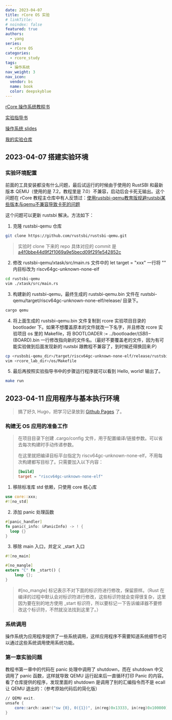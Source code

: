 ```yaml
---
date: 2023-04-07
title: rCore OS 实验
# linkTitle: 
# noindex: false
featured: true
authors:
  - yang
series:
  - rCore OS
categories:
  - rcore_study
tags:
  - 操作系统
nav_weight: 3
nav_icon:
  vendor: bs
  name: book
  color: deepskyblue
---
```


[rCore 操作系统教程书](http://rcore-os.cn/rCore-Tutorial-Book-v3/index.html)

[实验指导书](https://learningos.github.io/rCore-Tutorial-Guide-2023S/index.html)

[操作系统 slides](https://www.yuque.com/xyong-9fuoz/qczol5/glemuu?)

[我的实验仓库](https://github.com/LearningOS/2023s-rcore-creatoy)


## 2023-04-07 搭建实验环境

### 实验环境配置

前面的工具安装都没有什么问题，最后试运行的时候由于使用的 RustSBI 和最新版本 QEMU（使用的是 7.2，教程里是 7.0）不兼容，启动后会卡死无输出。这个问题在 rCore 教程主仓库中有人反馈过：[使用rustsbi-qemu教育版规避rustsbi某些版本与qemu不兼容导致卡死的问题](https://github.com/rcore-os/rCore-Tutorial-v3/issues/110)

这个问题可以更新 rustsbi 解决。方法如下：

1. 克隆 rustsbi-qemu 仓库
```sh
git clone https://github.com/rustsbi/rustsbi-qemu.git
```

> 实验时 clone 下来的 repo 具体对应的 commit 是 [a4f0bbe44d9f2f1069a9e5becd09f291e542852c](https://github.com/rustsbi/rustsbi-qemu/tree/a4f0bbe44d9f2f1069a9e5becd09f291e542852c)

2. 修改 rustsbi-qemu/xtask/src/main.rs 文件中的 let target = "xxx" 一行将 "" 内目标改为 riscv64gc-unknown-none-elf
```sh
cd rustsbi-qemu
vim ./xtask/src/main.rs
```

3. 构建新的 rustsbi-qemu，最终生成的 rustsbi-qemu.bin 文件在 rustsbi-qemu/target/riscv64gc-unknown-none-elf/release/ 目录下。
```sh
cargo qemu
```

4. 将上面生成的 rustsbi-qemu.bin 文件复制到 rcore 实验项目目录的 bootloader 下。如果不想覆盖原本的文件就改一下名字，并且修改 rcore 实验项目 os 里的 Makefile，将 BOOTLOADER := ../bootloader/$(SBI)-$(BOARD).bin 一行修改指向新的文件名。（最好不要覆盖老的文件，因为有可能实验做到后面发现新的 rustsbi 跟教程不兼容了，到时候还得换回来:P）
```sh
cp <rusbsbi-qemu_dir>/target/riscv64gc-unknown-none-elf/release/rustsbi-qemu.bin <rcore_lab_dir>/bootloader/rustsbi-qemu-new.bin
vim <rcore_lab_dir>/os/Makefile
```

5. 最后再按照实验指导书中的步骤运行程序就可以看到 Hello, world! 输出了。
```sh
make run
```

## 2023-04-11 应用程序与基本执行环境

> 搞了好久 Hugo，把学习记录放到 [Github Pages](https://blog.creatio.top/docs/rcore_study/) 了。

### 构建无 OS 应用的准备工作

> 在项目目录下创建 .cargo/config 文件，用于配置编译/链接参数。可以省去每次构建时手动传递参数。
>
> 在这里就把编译目标平台指定为 riscv64gc-unknown-none-elf，不用每次构建都写目标了。只需要加入以下内容：
> ```toml
> [build]
> target = "riscv64gc-unknown-none-elf"
> ```

1. 移除标准库 std 依赖，只使用 core 核心库

```rust
use core::xxx;
#![no_std]
```

2. 添加 panic 处理函数
```rust
#[panic_handler]
fn panic(_info: &PanicInfo) -> ! {
  loop {}
}
```

3. 移除 main 入口，并定义 _start 入口

```rust
#![no_main]

#[no_mangle]
extern "C" fn _start() {
    loop {};
}
```

> #[no_mangle] 标记表示不对下面的标识符进行修改，保留原样。（Rust 在编译的过程中默认会对标识符进行修改，这些标识符就会变得很复杂，这里因为要在别的地方使用 _start 标识符，所以要标记一下告诉编译器不要修改这个标识符，不然就没法找到这里了。）

### 系统调用

操作系统为应用程序提供了一些系统调用，这样应用程序不需要知道系统细节也可以通过这些系统调用使用系统功能。

### 第一章实验问题
教程书第一章中的代码在 panic 处理中调用了 shutdown，而在 shutdown 中又调用了 panic 函数，这样就导致 QEMU 运行起来后一直循环打印 Panic 的内容。
看了仓库提供的程序，发现里面的 shutdown 是调用了别的汇编指令而不是 ecall 让 QEMU 退出的：（参考原始代码后的简化版）

```asm
// QEMU exit.
unsafe {
    core::arch::asm!("sw {0}, 0({1})", in(reg)0x13333, in(reg)0x100000);
}

```

